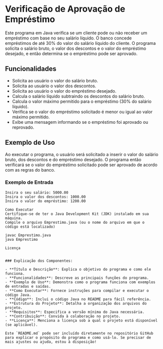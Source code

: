 # Verificação de Aprovação de Empréstimo

Este programa em Java verifica se um cliente pode ou não receber um empréstimo com base no seu salário líquido. O banco concede empréstimos de até 30% do valor do salário líquido do cliente. O programa solicita o salário bruto, o valor dos descontos e o valor do empréstimo desejado, e então determina se o empréstimo pode ser aprovado.

## Funcionalidades

- Solicita ao usuário o valor do salário bruto.
- Solicita ao usuário o valor dos descontos.
- Solicita ao usuário o valor do empréstimo desejado.
- Calcula o salário líquido subtraindo os descontos do salário bruto.
- Calcula o valor máximo permitido para o empréstimo (30% do salário líquido).
- Verifica se o valor do empréstimo solicitado é menor ou igual ao valor máximo permitido.
- Exibe uma mensagem informando se o empréstimo foi aprovado ou reprovado.

## Exemplo de Uso

Ao executar o programa, o usuário será solicitado a inserir o valor do salário bruto, dos descontos e do empréstimo desejado. O programa então verificará se o valor do empréstimo solicitado pode ser aprovado de acordo com as regras do banco.

### Exemplo de Entrada

```text
Insira o seu salário: 5000.00
Insira o valor dos descontos: 1000.00
Insira o valor do empréstimo: 1200.00

Como Executar
Certifique-se de ter o Java Development Kit (JDK) instalado em sua máquina.
Compile o arquivo Emprestimo.java (ou o nome do arquivo em que o código está localizado)

javac Emprestimo.java
java Emprestimo

Licença


### Explicação dos Componentes:

- **Título e Descrição**: Explica o objetivo do programa e como ele funciona.
- **Funcionalidades**: Descreve as principais funções do programa.
- **Exemplo de Uso**: Demonstra como o programa funciona com exemplos de entradas e saídas.
- **Como Executar**: Fornece instruções para compilar e executar o código Java.
- **Código**: Inclui o código Java no README para fácil referência.
- **Estrutura do Projeto**: Detalha a organização dos arquivos do projeto.
- **Requisitos**: Especifica a versão mínima do Java necessária.
- **Contribuição**: Convida à colaboração no projeto.
- **Licença**: Menciona a licença sob a qual o projeto está disponível (se aplicável).

Este `README.md` pode ser incluído diretamente no repositório GitHub para explicar o propósito do programa e como usá-lo. Se precisar de mais ajustes ou ajuda, estou à disposição!


